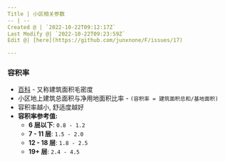 ```yaml
---
Title | 小区相关参数
-- | --
Created @ | `2022-10-22T09:12:17Z`
Last Modify @| `2022-10-22T09:23:59Z`
Edit @| [here](https://github.com/junxnone/F/issues/17)

---
```

### 容积率


- [百科](https://baike.baidu.com/item/%E5%AE%B9%E7%A7%AF%E7%8E%87/1397682) - 又称建筑面积毛密度
- 小区地上建筑总面积与净用地面积比率 - `(容积率 = 建筑面积总和/基地面积)`
- 容积率越小, 舒适度越好
- **容积率参考值:**
  - **6 层以下**: `0.8 - 1.2`
  - **7 - 11 层**: `1.5 - 2.0`
  - **12 - 18 层**: `1.8 - 2.5`
  - **19+ 层**: `2.4 - 4.5`


